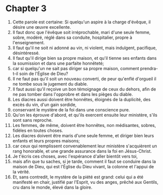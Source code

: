 # Chapter 3

1. Cette parole est certaine: Si quelqu'un aspire à la charge d'évêque, il désire une œuvre excellente.
2. Il faut donc que l'évêque soit irréprochable, mari d'une seule femme, sobre, modéré, réglé dans sa conduite, hospitalier, propre à l'enseignement.
3. Il faut qu'il ne soit ni adonné au vin, ni violent, mais indulgent, pacifique, désintéressé.
4. Il faut qu'il dirige bien sa propre maison, et qu'il tienne ses enfants dans la soumission et dans une parfaite honnêteté;
5. car si quelqu'un ne sait pas diriger sa propre maison, comment prendra-t-il soin de l'Église de Dieu?
6. Il ne faut pas qu'il soit un nouveau converti, de peur qu'enflé d'orgueil il ne tombe sous le jugement du diable.
7. Il faut aussi qu'il reçoive un bon témoignage de ceux du dehors, afin de ne pas tomber dans l'opprobre et dans les pièges du diable.
8. Les diacres aussi doivent être honnêtes, éloignés de la duplicité, des excès du vin, d'un gain sordide,
9. conservant le mystère de la foi dans une conscience pure.
10. Qu'on les éprouve d'abord, et qu'ils exercent ensuite leur ministère, s'ils sont sans reproche.
11. Les femmes, de même, doivent être honnêtes, non médisantes, sobres, fidèles en toutes choses.
12. Les diacres doivent être maris d'une seule femme, et diriger bien leurs enfants et leurs propres maisons;
13. car ceux qui remplissent convenablement leur ministère s'acquièrent un rang honorable, et une grande assurance dans la foi en Jésus-Christ.
14. Je t'écris ces choses, avec l'espérance d'aller bientôt vers toi,
15. mais afin que tu saches, si je tarde, comment il faut se conduire dans la maison de Dieu, qui est l'Église du Dieu vivant, la colonne et l'appui de la vérité.
16. Et, sans contredit, le mystère de la piété est grand: celui qui a été manifesté en chair, justifié par l'Esprit, vu des anges, prêché aux Gentils, cru dans le monde, élevé dans la gloire.

